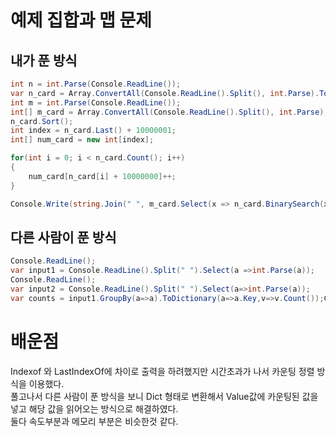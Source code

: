 # 예제 집합과 맵 문제

## 내가 푼 방식
``` cs
int n = int.Parse(Console.ReadLine());
var n_card = Array.ConvertAll(Console.ReadLine().Split(), int.Parse).ToList();
int m = int.Parse(Console.ReadLine());
int[] m_card = Array.ConvertAll(Console.ReadLine().Split(), int.Parse);
n_card.Sort();
int index = n_card.Last() + 10000001;
int[] num_card = new int[index];

for(int i = 0; i < n_card.Count(); i++)
{
    num_card[n_card[i] + 10000000]++;
}

Console.Write(string.Join(" ", m_card.Select(x => n_card.BinarySearch(x) >= 0 ? num_card[x + 10000000] : 0)));
```

## 다른 사람이 푼 방식
```cs
Console.ReadLine();
var input1 = Console.ReadLine().Split(" ").Select(a =>int.Parse(a));
Console.ReadLine();
var input2 = Console.ReadLine().Split(" ").Select(a=>int.Parse(a));
var counts = input1.GroupBy(a=>a).ToDictionary(a=>a.Key,v=>v.Count());Console.WriteLine(string.Join(" ",input2.Select(a => counts.GetValueOrDefault(a))));
```

# 배운점
Indexof 와 LastIndexOf에 차이로 출력을 하려했지만 시간초과가 나서 카운팅 정렬 방식을 이용했다.  
풀고나서 다른 사람이 푼 방식을 보니 Dict 형태로 변환해서 Value값에 카운팅된 값을 넣고 해당 값을 읽어오는 방식으로 해결하였다.  
둘다 속도부분과 메모리 부분은 비슷한것 같다.  

